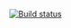 [![Build status](https://ci.appveyor.com/api/projects/status/78cyga3812xaeku0?svg=true)](https://ci.appveyor.com/project/KarlYuhenson/bdd-pageobject)
